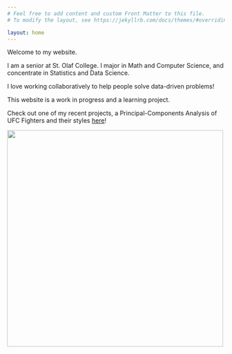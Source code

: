 ```yaml
---
# Feel free to add content and custom Front Matter to this file.
# To modify the layout, see https://jekyllrb.com/docs/themes/#overriding-theme-defaults

layout: home
---
```


Welcome to my website.  

I am a senior at St. Olaf College. I major in Math and Computer Science, and concentrate in Statistics and Data Science.  

I love working collaboratively to help people solve data-driven problems!  

This website is a work in progress and a learning project.  

Check out one of my recent projects, a Principal-Components Analysis of UFC Fighters and their styles [here](/pdfs/final.html)!  

<img src="/pdfs/final_files/figures-html/notable fighter pca2-1.png" width="500">